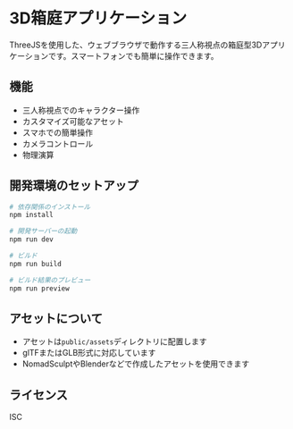 # 3D箱庭アプリケーション

ThreeJSを使用した、ウェブブラウザで動作する三人称視点の箱庭型3Dアプリケーションです。スマートフォンでも簡単に操作できます。

## 機能

- 三人称視点でのキャラクター操作
- カスタマイズ可能なアセット
- スマホでの簡単操作
- カメラコントロール
- 物理演算

## 開発環境のセットアップ

```bash
# 依存関係のインストール
npm install

# 開発サーバーの起動
npm run dev

# ビルド
npm run build

# ビルド結果のプレビュー
npm run preview
```

## アセットについて

- アセットは`public/assets`ディレクトリに配置します
- glTFまたはGLB形式に対応しています
- NomadSculptやBlenderなどで作成したアセットを使用できます

## ライセンス

ISC 